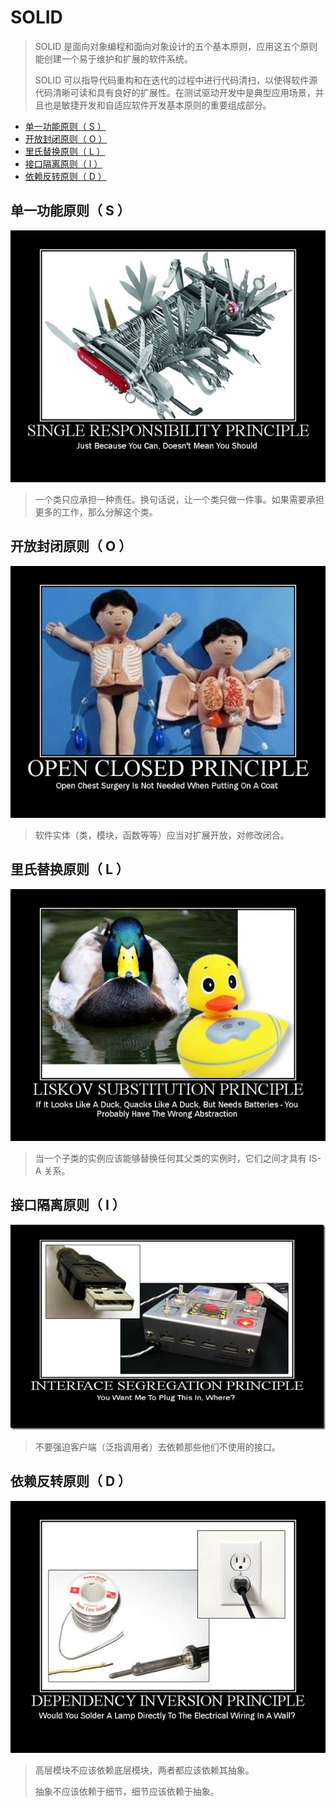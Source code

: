 # SOLID

> SOLID 是面向对象编程和面向对象设计的五个基本原则，应用这五个原则能创建一个易于维护和扩展的软件系统。
>
> SOLID 可以指导代码重构和在迭代的过程中进行代码清扫，以使得软件源代码清晰可读和具有良好的扩展性。在测试驱动开发中是典型应用场景，并且也是敏捷开发和自适应软件开发基本原则的重要组成部分。

* [单一功能原则（ S ）](#单一功能原则（-s-）)
* [开放封闭原则（ O ）](#开放封闭原则（-o-）)
* [里氏替换原则（ L ）](#里氏替换原则（-l-）)
* [接口隔离原则（ I ）](#接口隔离原则（-i-）)
* [依赖反转原则（ D ）](#依赖反转原则（-d-）)

## 单一功能原则（ S ）

![单一功能原则](./单一功能原则.png)

> 一个类只应承担一种责任。换句话说，让一个类只做一件事。如果需要承担更多的工作，那么分解这个类。

## 开放封闭原则（ O ）

![开放封闭原则](./开放封闭原则.png)

> 软件实体（类，模块，函数等等）应当对扩展开放，对修改闭合。

## 里氏替换原则（ L ）

![里氏替换原则](./里氏替换原则.png)

> 当一个子类的实例应该能够替换任何其父类的实例时，它们之间才具有 IS-A 关系。

## 接口隔离原则（ I ）

![接口隔离原则](./接口隔离原则.png)

> 不要强迫客户端（泛指调用者）去依赖那些他们不使用的接口。

## 依赖反转原则（ D ）

![依赖反转原则](./依赖反转原则.png)

> 高层模块不应该依赖底层模块，两者都应该依赖其抽象。
>
> 抽象不应该依赖于细节，细节应该依赖于抽象。